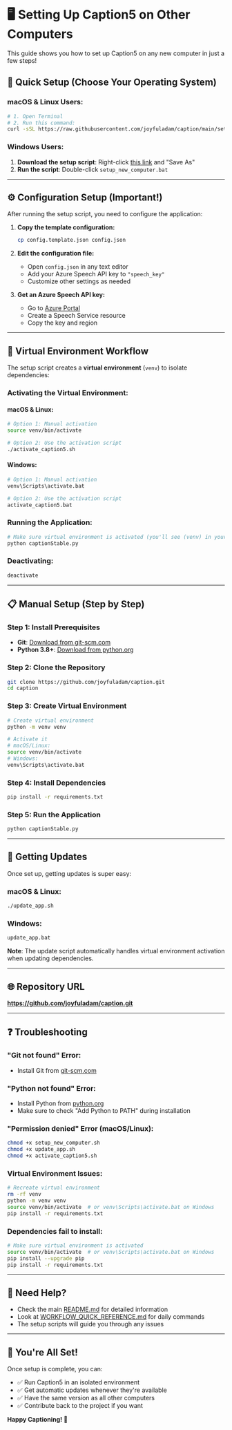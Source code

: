 # 🖥️ Setting Up Caption5 on Other Computers

This guide shows you how to set up Caption5 on any new computer in just a few steps!

## 🚀 **Quick Setup (Choose Your Operating System)**

### **macOS & Linux Users:**
```bash
# 1. Open Terminal
# 2. Run this command:
curl -sSL https://raw.githubusercontent.com/joyfuladam/caption/main/setup_new_computer.sh | bash
```

### **Windows Users:**
1. **Download the setup script**: Right-click [this link](https://raw.githubusercontent.com/joyfuladam/caption/main/setup_new_computer.bat) and "Save As"
2. **Run the script**: Double-click `setup_new_computer.bat`

---

## ⚙️ **Configuration Setup (Important!)**

After running the setup script, you need to configure the application:

1. **Copy the template configuration:**
   ```bash
   cp config.template.json config.json
   ```

2. **Edit the configuration file:**
   - Open `config.json` in any text editor
   - Add your Azure Speech API key to `"speech_key"`
   - Customize other settings as needed

3. **Get an Azure Speech API key:**
   - Go to [Azure Portal](https://portal.azure.com)
   - Create a Speech Service resource
   - Copy the key and region

---

## 🐍 **Virtual Environment Workflow**

The setup script creates a **virtual environment** (`venv`) to isolate dependencies:

### **Activating the Virtual Environment:**

#### **macOS & Linux:**
```bash
# Option 1: Manual activation
source venv/bin/activate

# Option 2: Use the activation script
./activate_caption5.sh
```

#### **Windows:**
```bash
# Option 1: Manual activation
venv\Scripts\activate.bat

# Option 2: Use the activation script
activate_caption5.bat
```

### **Running the Application:**
```bash
# Make sure virtual environment is activated (you'll see (venv) in your prompt)
python captionStable.py
```

### **Deactivating:**
```bash
deactivate
```

---

## 📋 **Manual Setup (Step by Step)**

### **Step 1: Install Prerequisites**
- **Git**: [Download from git-scm.com](https://git-scm.com/downloads)
- **Python 3.8+**: [Download from python.org](https://python.org/downloads/)

### **Step 2: Clone the Repository**
```bash
git clone https://github.com/joyfuladam/caption.git
cd caption
```

### **Step 3: Create Virtual Environment**
```bash
# Create virtual environment
python -m venv venv

# Activate it
# macOS/Linux:
source venv/bin/activate
# Windows:
venv\Scripts\activate.bat
```

### **Step 4: Install Dependencies**
```bash
pip install -r requirements.txt
```

### **Step 5: Run the Application**
```bash
python captionStable.py
```

---

## 🔄 **Getting Updates**

Once set up, getting updates is super easy:

### **macOS & Linux:**
```bash
./update_app.sh
```

### **Windows:**
```bash
update_app.bat
```

**Note**: The update script automatically handles virtual environment activation when updating dependencies.

---

## 🌐 **Repository URL**
**https://github.com/joyfuladam/caption.git**

---

## ❓ **Troubleshooting**

### **"Git not found" Error:**
- Install Git from [git-scm.com](https://git-scm.com/downloads)

### **"Python not found" Error:**
- Install Python from [python.org](https://python.org/downloads/)
- Make sure to check "Add Python to PATH" during installation

### **"Permission denied" Error (macOS/Linux):**
```bash
chmod +x setup_new_computer.sh
chmod +x update_app.sh
chmod +x activate_caption5.sh
```

### **Virtual Environment Issues:**
```bash
# Recreate virtual environment
rm -rf venv
python -m venv venv
source venv/bin/activate  # or venv\Scripts\activate.bat on Windows
pip install -r requirements.txt
```

### **Dependencies fail to install:**
```bash
# Make sure virtual environment is activated
source venv/bin/activate  # or venv\Scripts\activate.bat on Windows
pip install --upgrade pip
pip install -r requirements.txt
```

---

## 📱 **Need Help?**

- Check the main [README.md](README.md) for detailed information
- Look at [WORKFLOW_QUICK_REFERENCE.md](WORKFLOW_QUICK_REFERENCE.md) for daily commands
- The setup scripts will guide you through any issues

---

## 🎉 **You're All Set!**

Once setup is complete, you can:
- ✅ Run Caption5 in an isolated environment
- ✅ Get automatic updates whenever they're available
- ✅ Have the same version as all other computers
- ✅ Contribute back to the project if you want

**Happy Captioning! 🎤**
